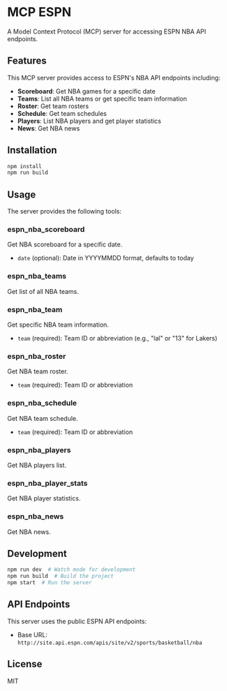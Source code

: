 # MCP ESPN

A Model Context Protocol (MCP) server for accessing ESPN NBA API endpoints.

## Features

This MCP server provides access to ESPN's NBA API endpoints including:

- **Scoreboard**: Get NBA games for a specific date
- **Teams**: List all NBA teams or get specific team information
- **Roster**: Get team rosters
- **Schedule**: Get team schedules
- **Players**: List NBA players and get player statistics
- **News**: Get NBA news

## Installation

```bash
npm install
npm run build
```

## Usage

The server provides the following tools:

### espn_nba_scoreboard
Get NBA scoreboard for a specific date.
- `date` (optional): Date in YYYYMMDD format, defaults to today

### espn_nba_teams
Get list of all NBA teams.

### espn_nba_team
Get specific NBA team information.
- `team` (required): Team ID or abbreviation (e.g., "lal" or "13" for Lakers)

### espn_nba_roster
Get NBA team roster.
- `team` (required): Team ID or abbreviation

### espn_nba_schedule
Get NBA team schedule.
- `team` (required): Team ID or abbreviation

### espn_nba_players
Get NBA players list.

### espn_nba_player_stats
Get NBA player statistics.

### espn_nba_news
Get NBA news.

## Development

```bash
npm run dev  # Watch mode for development
npm run build  # Build the project
npm start  # Run the server
```

## API Endpoints

This server uses the public ESPN API endpoints:
- Base URL: `http://site.api.espn.com/apis/site/v2/sports/basketball/nba`

## License

MIT